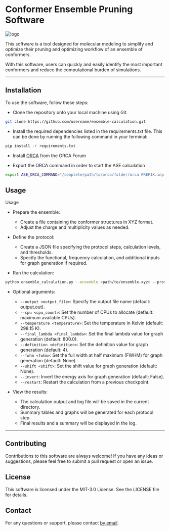 # Conformer Ensemble Pruning Software

![logo](docs/_build/html/_images/logo.png)

This software is a tool designed for molecular modeling to simplify and optimize their pruning and optimizing workflow of an ensemble of conformers. 

With this software, users can quickly and easily identify the most important conformers and reduce the computational burden of simulations.

---

## Installation

To use the software, follow these steps:

- Clone the repository onto your local machine using Git.
```bash
git clone https://github.com/username/ensemble-calculation.git
```

- Install the required dependencies listed in the requirements.txt file. This can be done by running the following command in your terminal:
```bash
pip install -r requirements.txt
```

- Install [ORCA](https://orcaforum.kofo.mpg.de/app.php/portal) from the ORCA Forum

- Export the ORCA command in order to start the ASE calculation
```bash
export ASE_ORCA_COMMAND="/complete/path/to/orca/folder/orca PREFIX.inp > PREFIX.out"
```

## Usage

Usage

- Prepare the ensemble:
    - Create a file containing the conformer structures in XYZ format.
    - Adjust the charge and multiplicity values as needed.

- Define the protocol:
    - Create a JSON file specifying the protocol steps, calculation levels, and thresholds.
    - Specify the functional, frequency calculation, and additional inputs for graph generation if required.

- Run the calculation:
```bash
python ensemble_calculation.py --ensemble <path/to/ensemble.xyz> --protocol <path/to/protocol.json> --cpu <#cpus>
```
   - Optional arguments:
        - ```--output <output_file>```: Specify the output file name (default: output.out).
        - ```--cpu <cpu_count>```: Set the number of CPUs to allocate (default: maximum available CPUs).
        - ```--temperature <temperature>```: Set the temperature in Kelvin (default: 298.15 K).
        - ```--final_lambda <final_lambda>```: Set the final lambda value for graph generation (default: 800.0).
        - ```--definition <definition>```: Set the definition value for graph generation (default: 4).
        - ```--fwhm <fwhm>```: Set the full width at half maximum (FWHM) for graph generation (default: None).
        - ```--shift <shift>```: Set the shift value for graph generation (default: None).
        - ```--invert```: Invert the energy axis for graph generation (default: False).
        - ```--restart```: Restart the calculation from a previous checkpoint.

- View the results:
    - The calculation output and log file will be saved in the current directory.
    - Summary tables and graphs will be generated for each protocol step.
    -  Final results and a summary will be displayed in the log.


---

## Contributing

Contributions to this software are always welcome! If you have any ideas or suggestions, please feel free to submit a pull request or open an issue.

## License

This software is licensed under the MIT-3.0 License. See the LICENSE file for details.

## Contact

For any questions or support, please contact [by email](mailto:andrea.pellegrini15@unibo.it).
